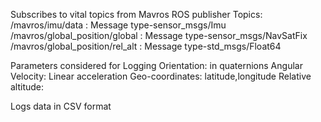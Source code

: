 Subscribes to vital topics from Mavros ROS publisher
Topics:
/mavros/imu/data                   : Message type-sensor_msgs/Imu
/mavros/global_position/global     : Message type-sensor_msgs/NavSatFix
/mavros/global_position/rel_alt    : Message type-std_msgs/Float64

Parameters considered for Logging
Orientation: in quaternions
Angular Velocity: 
Linear acceleration
Geo-coordinates: latitude,longitude 
Relative altitude:

Logs data in CSV format

